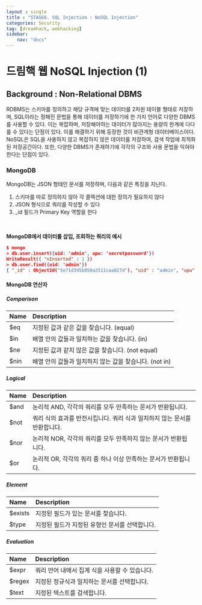 ```yaml
---
layout : single
title : "STAGE6. SQL Injection : NoSQL Injection"
categories: Security
tag: [dreamhack, webhacking]
sidebar:
    nav: "docs"
---
```

# 드림핵 웹 NoSQL Injection (1)


## Background : Non-Relational DBMS
RDBMS는 스키마를 정의하고 해당 규격에 맞는 데이터를 2차원 테이블 형태로 저장하며, SQL이라는 정해진 문법을 통해 데이터를 저장하기에 한 가지 언어로 다양한 DBMS를 사용할 수 있다. 이는 복잡하며, 저장해야하는 데이터가 많아지는 용량의 한계에 다다를 수 있다는 단점이 있다. 이를 해결하기 위해 등장한 것이 비관계형 데이터베이스이다. NoSQL은 SQL을 사용하지 않고 복잡하지 않은 데이터를 저장하여, 검색 작업에 최적화된 저장공간이다. 또한, 다양한 DBMS가 존재하기에 각각의 구조와 사용 문법을 익혀야한다는 단점이 있다.

### MongoDB
MongoDB는 JSON 형태인 문서를 저장하며, 다음과 같은 특징을 지닌다.
1. 스키마를 따로 정의하지 않아 각 콜렉션에 대한 정의가 필요하지 않다
2. JSON 형식으로 쿼리를 작성할 수 있다
3. _id 필드가 Primary Key 역할을 한다
<br>

**MongoDB에서 데이터를 삽입, 조회하는 쿼리의 예시**

```JSON
$ mongo
> db.user.insert({uid: 'admin', upw: 'secretpassword'})
WriteResult({ "nInserted" : 1 })
> db.user.find({uid: 'admin'})
{ "_id" : ObjectId("5e71d395b050a2511caa827d"), "uid" : "admin", "upw" : "secretpassword" }
```
#### MongoDB 연산자
##### Comparison
|Name|Description|
|:---|:---|
|$eq|지정된 값과 같은 값을 찾습니다. (equal)|
|$in|배열 안의 값들과 일치하는 값을 찾습니다. (in)|
|$ne|지정된 값과 같지 않은 값을 찾습니다. (not equal)|
|$nin|배열 안의 값들과 일치하지 않는 값을 찾습니다. (not in)|

##### Logical

|Name|Description|
|:---|:---|
|$and|논리적 AND, 각각의 쿼리를 모두 만족하는 문서가 반환됩니다.|
|$not|쿼리 식의 효과를 반전시킵니다. 쿼리 식과 일치하지 않는 문서를 반환합니다.|
|$nor|논리적 NOR, 각각의 쿼리를 모두 만족하지 않는 문서가 반환됩니다.|
|$or|논리적 OR, 각각의 쿼리 중 하나 이상 만족하는 문서가 반환됩니다.|

##### Element

|Name|Description|
|:---|:---|
|$exists|지정된 필드가 있는 문서를 찾습니다.|
|$type|지정된 필드가 지정된 유형인 문서를 선택합니다.|

##### Evaluation

|Name|Description|
|:---|:---|
|$expr|쿼리 언어 내에서 집계 식을 사용할 수 있습니다.|
|$regex|지정된 정규식과 일치하는 문서를 선택합니다.|
|$text|지정된 텍스트를 검색합니다.|